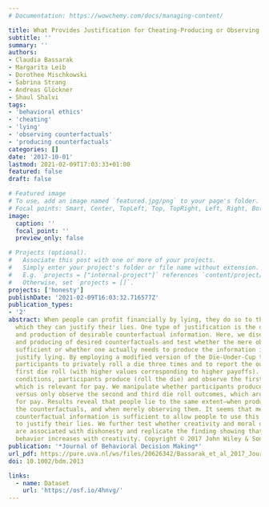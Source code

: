 ```yaml
---
# Documentation: https://wowchemy.com/docs/managing-content/

title: What Provides Justification for Cheating-Producing or Observing Counterfactuals?
subtitle: ''
summary: ''
authors:
- Claudia Bassarak
- Margarita Leib
- Dorothee Mischkowski
- Sabrina Strang
- Andreas Glöckner
- Shaul Shalvi
tags:
- 'behavioral ethics'
- 'cheating'
- 'lying'
- 'observing counterfactuals'
- 'producing counterfactuals'
categories: []
date: '2017-10-01'
lastmod: 2021-02-09T17:03:33+01:00
featured: false
draft: false

# Featured image
# To use, add an image named `featured.jpg/png` to your page's folder.
# Focal points: Smart, Center, TopLeft, Top, TopRight, Left, Right, BottomLeft, Bottom, BottomRight.
image:
  caption: ''
  focal_point: ''
  preview_only: false

# Projects (optional).
#   Associate this post with one or more of your projects.
#   Simply enter your project's folder or file name without extension.
#   E.g. `projects = ["internal-project"]` references `content/project/deep-learning/index.md`.
#   Otherwise, set `projects = []`.
projects: ['honesty']
publishDate: '2021-02-09T16:03:32.716577Z'
publication_types:
- '2'
abstract: When people can profit financially by lying, they do so to the extent to
  which they can justify their lies. One type of justification is the observation
  and production of desirable counterfactual information. Here, we disentangle observing
  and producing of desired counterfactuals and test whether the mere observation is
  sufficient or whether one actually needs to produce the information in order to
  justify lying. By employing a modified version of the Die-Under-Cup task, we ask
  participants to privately roll a die three times and to report the outcome of the
  first die roll (with higher values corresponding to higher payoffs). In all three
  conditions, participants produce (roll the die) and observe the first die roll,
  which is relevant for pay. We manipulate whether participants produce and observe
  versus only observe the second and third die roll outcomes, which are both irrelevant
  for pay. Results reveal that people lie to the same extent—when producing and observing
  the counterfactuals, and when merely observing them. It seems that merely observing
  counterfactual information is sufficient to allow people to use this information
  to justify their lies. We further test whether creativity and moral disengagement
  are associated with dishonesty and replicate the finding showing that unethical
  behavior increases with creativity. Copyright © 2017 John Wiley & Sons, Ltd.
publication: '*Journal of Behavioral Decision Making*'
url_pdf: https://pure.uva.nl/ws/files/20626342/Bassarak_et_al_2017_Journal_of_Behavioral_Decision_Making.pdf
doi: 10.1002/bdm.2013

links:
  - name: Dataset
    url: 'https://osf.io/4hnvg/'
---
```

